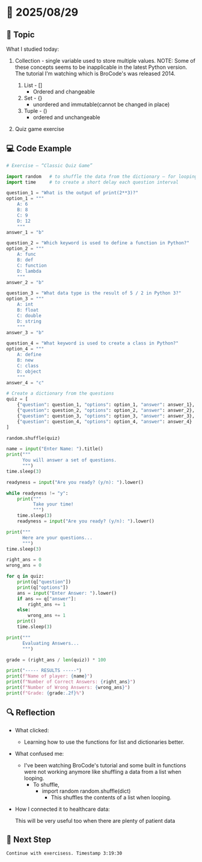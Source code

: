# 📅 2025/08/29

## 📝 Topic

What I studied today:  

1. Collection - single variable used to store multiple values. NOTE: Some of these concepts seems to be inapplicable in the latest 
    Python version. The tutorial I'm watching which is BroCode's was released 2014.

    1. List - [] 
        - Ordered and changeable
    2. Set - {}
        - unordered and immutable(cannot be changed in place)
    3. Tuple - ()
        - ordered and unchangeable

2. Quiz game exercise

## 💻 Code Example

```python
# Exercise — “Classic Quiz Game”

import random   # to shuffle the data from the dictionary — for looping
import time     # to create a short delay each question interval

question_1 = "What is the output of print(2**3)?"
option_1 = """
    A: 6
    B: 8
    C: 9
    D: 12
    """
answer_1 = "b"

question_2 = "Which keyword is used to define a function in Python?"
option_2 = """
    A: func
    B: def
    C: function
    D: lambda
    """
answer_2 = "b"

question_3 = "What data type is the result of 5 / 2 in Python 3?"
option_3 = """    
    A: int  
    B: float
    C: double
    D: string
    """
answer_3 = "b"

question_4 = "What keyword is used to create a class in Python?"
option_4 = """
    A: define
    B: new
    C: class
    D: object   
    """
answer_4 = "c"

# Create a dictionary from the questions
quiz = [
    {"question": question_1, "options": option_1, "answer": answer_1},
    {"question": question_2, "options": option_2, "answer": answer_2},
    {"question": question_3, "options": option_3, "answer": answer_3},
    {"question": question_4, "options": option_4, "answer": answer_4}
]

random.shuffle(quiz)

name = input("Enter Name: ").title()
print("""
      You will answer a set of questions.
      """)
time.sleep(3)

readyness = input("Are you ready? (y/n): ").lower()

while readyness != "y":
    print("""
          Take your time!
          """)
    time.sleep(3)
    readyness = input("Are you ready? (y/n): ").lower()

print("""
      Here are your questions...
      """)
time.sleep(3)

right_ans = 0
wrong_ans = 0

for q in quiz:
    print(q["question"])
    print(q["options"])
    ans = input("Enter Answer: ").lower()
    if ans == q["answer"]:
        right_ans += 1
    else:
        wrong_ans += 1
    print()
    time.sleep(3)

print("""
      Evaluating Answers...
      """)

grade = (right_ans / len(quiz)) * 100

print("----- RESULTS -----")
print(f"Name of player: {name}")
print(f"Number of Correct Answers: {right_ans}")
print(f"Number of Wrong Answers: {wrong_ans}")
print(f"Grade: {grade:.2f}%")

```

## 🔍 Reflection

- What clicked:  

    - Learning how to use the functions for list and dictionaries better.

- What confused me:  

    - I've been watching BroCode's tutorial and some built in functions were not working anymore like shuffling a data from a list when looping.
        - To shuffle,
            -   import random
                random.shuffle(dict)
                - This shuffles the contents of a list when looping.

- How I connected it to healthcare data:  

    This will be very useful too when there are plenty of patient data

## 🎯 Next Step

    Continue with exercisess. Timestamp 3:19:30
